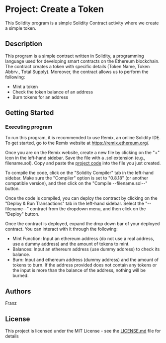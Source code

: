 # Project: Create a Token

This Solidity program is a simple Solidity Contract activity where we create a simple token.

## Description

This program is a simple contract written in Solidity, a programming language used for developing smart contracts on the Ethereum blockchain. The contract creates a token with specific details (Token Name, Token Abbrv., Total Supply). Moreover, the contract allows us to perform the following:
- Mint a token
- Check the token balance of an address
- Burn tokens for an address

## Getting Started

### Executing program

To run this program, it is recommended to use Remix, an online Solidity IDE. To get started, go to the Remix website at https://remix.ethereum.org/.

Once you are on the Remix website, create a new file by clicking on the "+" icon in the left-hand sidebar. Save the file with a .sol extension (e.g., filename.sol). Copy and paste the [project code](https://github.com/SSSerpenttt/ETHAssessment_ETHBeginnerProof/blob/main/ETHProject_ETHBeginnerProof.sol) into the file you just created.

To compile the code, click on the "Solidity Compiler" tab in the left-hand sidebar. Make sure the "Compiler" option is set to "0.8.18" (or another compatible version), and then click on the "Compile --filename.sol--" button.

Once the code is compiled, you can deploy the contract by clicking on the "Deploy & Run Transactions" tab in the left-hand sidebar. Select the "--filename--" contract from the dropdown menu, and then click on the "Deploy" button.

Once the contract is deployed, expand the drop down bar of your deployed contract. You can interact with it through the following:
- Mint Function: Input an ethereum address (do not use a real address, use a dummy address) and the amount of tokens to mint.
- Balances: Input an ethereum address (use dummy address) to check its balance.
- Burn: Input and ethereum address (dummy address) and the amount of tokens to burn. If the address provided does not contain any tokens or the input is more than the balance of the address, nothing will be burned.

## Authors

Franz


## License

This project is licensed under the MIT License - see the [LICENSE.md](https://github.com/SSSerpenttt/ETHAssessment_ETHBeginnerProof/blob/main/LICENSE) file for details
